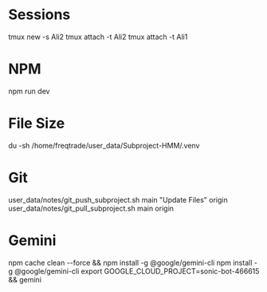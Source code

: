 # Sessions
tmux new -s Ali2
tmux attach -t Ali2
tmux attach -t Ali1

# NPM
npm run dev

# File Size
du -sh /home/freqtrade/user_data/Subproject-HMM/.venv

# Git
user_data/notes/git_push_subproject.sh main "Update Files" origin
user_data/notes/git_pull_subproject.sh main origin

# Gemini
npm cache clean --force && npm install -g @google/gemini-cli
npm install -g @google/gemini-cli
export GOOGLE_CLOUD_PROJECT=sonic-bot-466615 && gemini